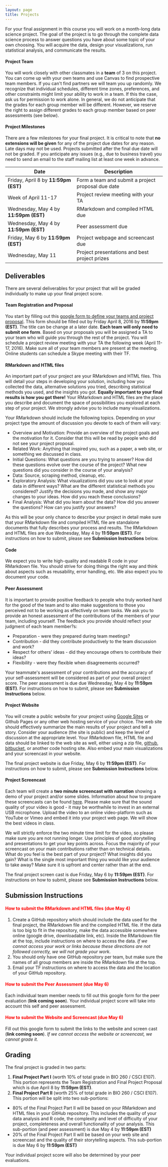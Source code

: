 ```yaml
---
layout: page
title: Projects
---
```



For your final assignment in this course you will work on a month-long data science project. The goal of the project is to go through the complete data science process to answer questions you have about some topic of your own choosing. You will acquire the data, design your visualizations, run statistical analysis, and communicate the results.

#### Project Team

You will work closely with other classmates in a **team** of 3 on this project. You can come up with your own teams and use Canvas to find prospective team members. If you can't find partners we will team you up randomly. We recognize that individual schedules, different time zones, preferences, and other constraints might limit your ability to work in a team. If this the case, ask us for permission to work alone. In general, we do not anticipate that the grades for each group member will be different. However, we reserve the right to assign different grades to each group member based on peer assessments (see below).

#### Project Milestones 
There are a few milestones for your final project. It is critical to note that **no extensions will be given** for any of the project due dates for any reason. Late days may not be used. Projects submitted after the final due date will not be graded. If you anticipate any issues (e.g., due to business travel) you need to send an email to the staff mailing list at least one week in advance.

Date | Description
--- | --- 
Friday, April 8 by **11:59pm (EST)** | Form a team and submit a project proposal due date
Week of April 11-17 | Project review meeting with your TA
Wednesday, May 4 by **11:59pm (EST)** | RMarkdown and compiled HTML due
Wednesday, May 4 by **11:59pm (EST)** | Peer assessment due
Friday, May 6 by **11:59pm (EST)** | Project webpage and screencast due
Wednesday, May 11 | Project presentations and best project prizes


## Deliverables

There are several deliverables for your project that will be graded individually to make up your final project score.

#### Team Registration and Proposal
You start by filling out this [google form to define your teams and project proposal](http://goo.gl/forms/kvfajmTZJM). This form should be filled out by Friday April 8, 2016 by **11:59pm (EST)**. The title can be change at a later date. **Each team will only need to submit one form**. Based on your proposals you will be assigned a TA to your team who will guide you through the rest of the project. You will schedule a project review meeting with your TA the following week (April 11-17, 2016). Make sure all of your team members are present at the meeting. Online students can schedule a Skype meeting with their TF. 

#### RMarkdown and HTML files

An important part of your project are your RMarkdown and HTML files. This will detail your steps in developing your solution, including how you collected the data, alternative solutions you tried, describing statistical methods you used, and the insights you got. **Equally important to your final results is how you got there!** Your RMarkdown and HTML files are the place you describe and document the space of possibilities you explored at each step of your project. We strongly advise you to include many visualizations.

Your RMarkdown should include the following topics. Depending on your project type the amount of discussion you devote to each of them will vary:

* Overview and Motivation: Provide an overview of the project goals and the motivation for it. Consider that this will be read by people who did not see your project proposal.
* Related Work: Anything that inspired you, such as a paper, a web site, or something we discussed in class.
* Initial Questions: What questions are you trying to answer? How did these questions evolve over the course of the project? What new questions did you consider in the course of your analysis?
* Data: Source, scraping method, cleanup, etc.
* Exploratory Analysis: What visualizations did you use to look at your data in different ways? What are the different statistical methods you considered? Justify the decisions you made, and show any major changes to your ideas. How did you reach these conclusions?
* Final Analysis: What did you learn about the data? How did you answer the questions? How can you justify your answers?

As this will be your only chance to describe your project in detail make sure that your RMarkdown file and compiled HTML file are standalone documents that fully describes your process and results. The RMarkdown and HTML files are due Wednesday, May 4 by **11:59pm (EST)**.  For instructions on how to submit, please see **Submission Instructions** below. 

#### Code

We expect you to write high-quality and readable R code in your RMarkdown file. You should strive for doing things the right way and think about aspects such as reusability, error handling, etc. We also expect you to document your code.


#### Peer Assessment

It is important to provide positive feedback to people who truly worked hard for the good of the team and to also make suggestions to those you perceived not to be working as effectively on team tasks. We ask you to provide an honest assessment of the contributions of the members of your team, including yourself. The feedback you provide should reflect your judgment of each team member?s:

* Preparation - were they prepared during team meetings?
* Contribution - did they contribute productively to the team discussion and work?
* Respect for others' ideas - did they encourage others to contribute their ideas?
* Flexibility - were they flexible when disagreements occurred?

Your teammate's assessment of your contributions and the accuracy of your self-assessment will be considered as part of your overall project score.  The peer assessment is due due Wednesday, May 4 by **11:59pm (EST)**. For instructions on how to submit, please see **Submission Instructions** below.


#### Project Website

You will create a public website for your project using [Google Sites](https://sites.google.com/?pli=1) or Github Pages or any other web hosting service of your choice. The web site should effectively summarize the main results of your project and tell a story. Consider your audience (the site is public) and keep the level of discussion at the appropriate level. Your RMarkdown file, HTML file and data should be linked to the web site as well, either using a zip file, [github](https://github.com), [bitbucket](https://bitbucket.org), or another code hosting site. Also embed your main visualizations and your screencast in your website.

The final project website is due Friday, May 6 by **11:59pm (EST)**.  For instructions on how to submit, please see **Submission Instructions** below.  

#### Project Screencast

Each team will create a **two minute screencast with narration** showing a demo of your project and/or some slides. Information about how to prepare these screencasts can be found [here](https://docs.google.com/document/d/1alPLuBOW5YPoQDa57KZes1h72PoQDoDj21-UEKOHp1I/pub). Please make sure that the sound quality of your video is good - it may be worthwhile to invest in an external USB microphone. Upload the video to an online video-platform such as YouTube or Vimeo and embed it into your project web page. We will show the best videos in class.

We will strictly enforce the two minute time limit for the video, so please make sure you are not running longer. Use principles of good storytelling and presentations to get your key points across. Focus the majority of your screencast on your main contributions rather than on technical details. What do you feel is the best part of your project? What insights did you gain? What is the single most important thing you would like your audience to take away? Make sure it is upfront and center rather than at the end.

The final project screen cast is due Friday, May 6 by **11:59pm (EST)**.  For instructions on how to submit, please see **Submission Instructions** below.


## Submission Instructions

#### <font color='red'> How to submit the RMarkdown and HTML files (due May 4) </font>

1. Create a GitHub repository which should include the data used for the final project, the RMarkdown file and the compiled HTML file.  If the data is too big to fit in the repository, make the data accessible somewhere online (google drive, downloadable link, etc). Inside the RMarkdown file at the top, include instructions on where to access the data.  *If we cannot access your work or links because these directions are not followed correctly, we will not grade your work*. 
2. You should only have one GitHub repository per team, but make sure the names of all group members are inside the RMarkdown file at the top.  
3. Email your TF instructions on where to access the data and the location of your GitHub repository. 

#### <font color='red'> How to submit the Peer Assessment (due May 6) </font>

Each individual team member needs to fill out this google form for the peer evaluation (**link coming soon**). Your individual project score will take into account this self and peer assessment. 


#### <font color='red'> How to submit the Website and Screencast (due May 6) </font>

Fill out this google form to submit the links to the website and screen cast (**link coming soon**).  *If we cannot access the website or screencast, we cannot grade it.*


## Grading


The final project is graded in two parts: 

1. **Final Project Part I** (worth 10% of total grade in BIO 260 / CSCI E107).  This portion represents the Team Registration and Final Project Proposal which is due April 8 by **11:59pm (EST)**. 
2. **Final Project Part II** (worth 25% of total grade in BIO 260 / CSCI E107).  This portion will be split into two sub-portions: 
* 80% of the Final Project Part II will be based on your RMarkdown and HTML files in your GitHub repository. This includes the quality of your data analysis and R code, the complexity and level of difficulty of your project, completeness and overall functionality of your analysis. This sub-portion (and peer assessment) is due May 4 by **11:59pm (EST)**
* 20% of the Final Project Part II will be based on your web site and screencast and the quality of their storytelling aspects. This sub-portion is due May 6 by **11:59pm (EST)**

Your individual project score will also be determined by your peer evaluations. 

